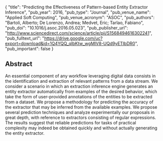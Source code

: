 {
  "title": "Predicting the Effectiveness of Pattern-based Entity Extractor Inference",
  "pub_year": 2016,
  "pub_type": "Journal",
  "pub_venue_name": "Applied Soft Computing",
  "pub_venue_acronym": "ASOC",
  "pub_authors": "Bartoli, Alberto; De Lorenzo, Andrea; Medvet, Eric; Tarlao, Fabiano",
  "pub_doi": "10.1016/j.asoc.2016.05.023",
  "pub_publisher_url": "http://www.sciencedirect.com/science/article/pii/S1568494616302241",
  "pub_fulltext_url": "https://drive.google.com/uc?export=download&id=1Q4YQQ_qlbKtw_wgMIV8-UQd9yETIbDR0",
  "pub_important": false
}

## Abstract
An essential component of any workflow leveraging digital data consists in the identification and extraction of relevant patterns from a data stream. We consider a scenario in which an extraction inference engine generates an entity extractor automatically from examples of the desired behavior, which take the form of user-provided annotations of the entities to be extracted from a dataset. We propose a methodology for predicting the accuracy of the extractor that may be inferred from the available examples. We propose several prediction techniques and analyze experimentally our proposals in great depth, with reference to extractors consisting of regular expressions. The results suggest that reliable predictions for tasks of practical complexity may indeed be obtained quickly and without actually generating the entity extractor.
